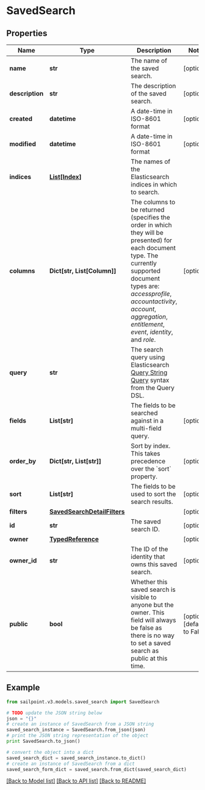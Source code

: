 # SavedSearch


## Properties

Name | Type | Description | Notes
------------ | ------------- | ------------- | -------------
**name** | **str** | The name of the saved search.  | [optional] 
**description** | **str** | The description of the saved search.  | [optional] 
**created** | **datetime** | A date-time in ISO-8601 format | [optional] 
**modified** | **datetime** | A date-time in ISO-8601 format | [optional] 
**indices** | [**List[Index]**](Index.md) | The names of the Elasticsearch indices in which to search.  | 
**columns** | **Dict[str, List[Column]]** | The columns to be returned (specifies the order in which they will be presented) for each document type.  The currently supported document types are: _accessprofile_, _accountactivity_, _account_, _aggregation_, _entitlement_, _event_, _identity_, and _role_.  | [optional] 
**query** | **str** | The search query using Elasticsearch [Query String Query](https://www.elastic.co/guide/en/elasticsearch/reference/5.2/query-dsl-query-string-query.html#query-string) syntax from the Query DSL.  | 
**fields** | **List[str]** | The fields to be searched against in a multi-field query.  | [optional] 
**order_by** | **Dict[str, List[str]]** | Sort by index. This takes precedence over the &#x60;sort&#x60; property.  | [optional] 
**sort** | **List[str]** | The fields to be used to sort the search results.  | [optional] 
**filters** | [**SavedSearchDetailFilters**](SavedSearchDetailFilters.md) |  | [optional] 
**id** | **str** | The saved search ID.  | [optional] 
**owner** | [**TypedReference**](TypedReference.md) |  | [optional] 
**owner_id** | **str** | The ID of the identity that owns this saved search. | [optional] 
**public** | **bool** | Whether this saved search is visible to anyone but the owner. This field will always be false as there is no way to set a saved search as public at this time. | [optional] [default to False]

## Example

```python
from sailpoint.v3.models.saved_search import SavedSearch

# TODO update the JSON string below
json = "{}"
# create an instance of SavedSearch from a JSON string
saved_search_instance = SavedSearch.from_json(json)
# print the JSON string representation of the object
print SavedSearch.to_json()

# convert the object into a dict
saved_search_dict = saved_search_instance.to_dict()
# create an instance of SavedSearch from a dict
saved_search_form_dict = saved_search.from_dict(saved_search_dict)
```
[[Back to Model list]](../README.md#documentation-for-models) [[Back to API list]](../README.md#documentation-for-api-endpoints) [[Back to README]](../README.md)


